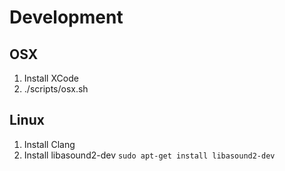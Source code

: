 # Development

## OSX

1. Install XCode
2. ./scripts/osx.sh

## Linux

1. Install Clang
2. Install libasound2-dev `sudo apt-get install libasound2-dev`

